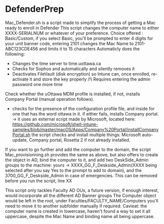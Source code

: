 # DefenderPrep

Mac_Defender.sh is a script made to simplify the process of getting a Mac ready to enroll in Defender
This script changes the computer name to either XXXX-SERIALNUM or whatever of your preference.
  Choice offered : Basic/Custom, if you select Basic, you'll be prompted to enter 4 digits for your unit banner code, entering 2101 changes the Mac Name to 2101-ABC123CDE456 and limits it to 15 characters
Automaticly does the following:
- Changes the time server to time.uottawa.ca
- Checks for Sophos and automatically and silently removes it
- Deactivates FileVault (disk encryption) so Intune can, once enrolled, re-activate it and store the key properly
  /!\ Requires entering the admin password one more time
  
Check whether the uOttawa MDM profile is installed, if not, installs Company Portal (manual operation follows).
  - checks for the presence of the configuration profile file, and inside for one that has the word ottawa in it. if either fails, installs Company portal.
    -> it uses an external script made by Microsoft, located here: https://github.com/microsoft/shell-intune-samples/blob/master/macOS/Apps/Company%20Portal/installCompanyPortal.sh
    the script checks and install multiple things: Microsoft auto-update, Company portal, Rosetta 2 if not already installed.
    
If you want to go further and add the computer to the domain, the script Mac_provisionning.sh provides the same as above, but also offers to create the object in AD, bind the computer to it, and add two DeskSide_Admin groups to the machine: yours -> XXXX_GG_F_Deskside_Admin(XXXX being selected after you say Yes to the prompt to add to domain), and the 3700_GG_F_Deskside_Admin in case of emergencies. This can be removed before you run the script, line XX

This script only tackles Faculty AD OUs, a future version, if enough interest, would incorporate all the different AD Banner groups 
The Computer object would be left in the root, under Faculties/FACULTY_NAME/Computers you'll need to move it to another subfolder manually if required.
Cavieat: the computer name is created in lowercase, haven't found a way to set it all uppercase, despite the Mac Name and binding name all being uppercase.
